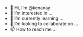 - 👋 Hi, I’m @kenanay
- 👀 I’m interested in ...
- 🌱 I’m currently learning ...
- 💞️ I’m looking to collaborate on ...
- 📫 How to reach me ...

<!---
kenanay/kenanay is a ✨ special ✨ repository because its `README.md` (this file) appears on your GitHub profile.
You can click the Preview link to take a look at your changes.
--->
